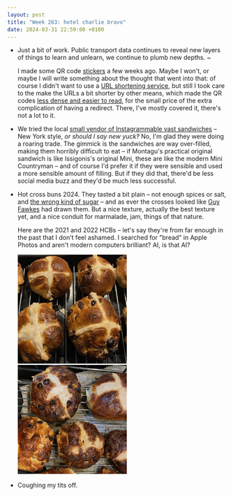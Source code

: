 ```yaml
---
layout: post
title: "Week 263: hotel charlie bravo"
date: 2024-03-31 22:59:00 +0100
---
```


- Just a bit of work.
  Public transport data continues to reveal new layers of things to learn and unlearn, we continue to plumb new depths. ~

  I made some QR code [stickers](https://bustimes.org/qr/pratts-bottom) a few weeks ago.
  Maybe I won't, or maybe I will write something about the thought that went into that: of course I didn't want to use a [URL shortening service](https://shkspr.mobi/blog/2024/03/what-the-uk-government-gets-wrong-about-qr-codes/ "eugh"), but still I took care to the make the URLs a bit shorter by other means, which made the QR codes [less dense and easier to read](https://www.revk.uk/2024/02/qr-marketing.html), for the small price of the extra complication of having a redirect. There, I've mostly covered it, there's not a lot to it.

- We tried the local [small vendor of Instagrammable vast sandwiches](https://www.instagram.com/bodega175_norwich/) – New York style, _or should I say new yuck‽_ No, I'm glad they were doing a roaring trade. The gimmick is the sandwiches are way over-filled, making them horribly difficult to eat – if Montagu's practical original sandwich is like Issigonis's original Mini, these are like the modern Mini Countryman – and of course I'd prefer it if they were sensible and used a more sensible amount of filling. But if they did that, there'd be less social media buzz and they'd be much less successful. 

- Hot cross buns 2024.
  They tasted a bit plain – not enough spices or salt, and [the wrong kind of sugar](https://twitter.com/dank_ackroyd/status/1772282604248572017 "a clip of the bad broadcaster Rachel Johnson saying “sorry to be granular”, captioned: “the sugar when you realise you bought the wrong one for baking”") – and as ever the crosses looked like [Guy Fawkes](https://en.wikipedia.org/wiki/Guy_Fawkes#/media/File:Guy_fawkes_torture_signatures.jpg "a barely evident scrawl") had drawn them. But a nice texture, actually the best texture yet, and a nice conduit for marmalade, jam, things of that nature. 

  Here are the 2021 and 2022 HCBs – let's say they're from far enough in the past that I don't feel ashamed. I searched for "bread" in Apple Photos and aren't modern computers brilliant? AI, is that AI?

  <img src="/images/hcb-2021.jpeg" alt="wonky hot cross buns" width="250" height="250">
  <img src="/images/hcb-2022.jpeg" alt="more wonky hot cross buns" width="250" height="250">

- Coughing my tits off.
